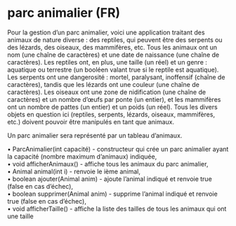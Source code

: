 # parc animalier (FR)

Pour la gestion d’un parc animalier, voici une application traitant des animaux de nature diverse : des reptiles, qui peuvent être des serpents ou des lézards, des oiseaux, des mammifères, etc. Tous les animaux ont un nom (une chaîne de caractères) et une date de naissance (une chaîne de caractères). Les reptiles ont, en plus, une taille (un réel) et un genre : aquatique ou terrestre  (un  booléen  valant  true  si  le  reptile  est  aquatique).  Les  serpents  ont  une dangerosité : mortel, paralysant, inoffensif (chaîne de caractères), tandis que les lézards ont une couleur (une chaîne de caractères). Les oiseaux ont une zone de nidification (une chaîne de caractères) et un nombre d’œufs par ponte (un entier), et les mammifères ont un nombre de pattes (un entier) et un poids (un réel). Tous les divers objets en question ici (reptiles, serpents, lézards, oiseaux, mammifères, etc.) doivent pouvoir être manipulés en tant que animaux.

Un parc animalier sera représenté par un tableau d’animaux. 

• ParcAnimalier(int capacité) - constructeur qui crée un parc animalier ayant la capacité (nombre maximum d’animaux) indiquée,  <br/>
• void afficherAnimaux() - affiche tous les animaux du parc animalier, <br/>
• Animal animal(int i) - renvoie le ième animal, <br/>
• boolean ajouter(Animal anim) - ajoute l’animal indiqué et renvoie true (false en cas d’échec),<br/>
• boolean supprimer(Animal anim) - supprime l’animal indiqué et renvoie true (false en cas d’échec),<br/>
• void afficherTaille() - affiche la liste des tailles de tous les animaux qui ont une taille <br/>
